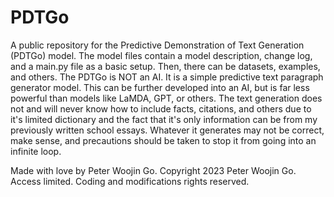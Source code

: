 # PDTGo
A public repository for the Predictive Demonstration of Text Generation (PDTGo) model. The model files contain a model description, change log, and a main.py file as a basic setup. Then, there can be datasets, examples, and others. The PDTGo is NOT an AI. It is a simple predictive text paragraph generator model. This can be further developed into an AI, but is far less powerful than models like LaMDA, GPT, or others. The text generation does not and will never know how to include facts, citations, and others due to it's limited dictionary and the fact that it's only information can be from my previously written school essays. Whatever it generates may not be correct, make sense, and precautions should be taken to stop it from going into an infinite loop.

Made with love by Peter Woojin Go. Copyright 2023 Peter Woojin Go. Access limited. Coding and modifications rights reserved.
